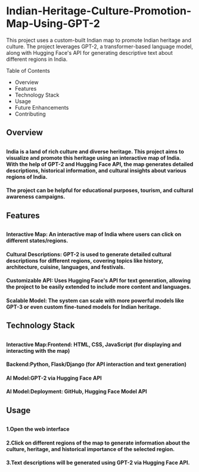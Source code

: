 # Indian-Heritage-Culture-Promotion-Map-Using-GPT-2
This project uses a custom-built Indian map to promote Indian heritage and culture. The project leverages GPT-2, a transformer-based language model, along with Hugging Face's API for generating descriptive text about different regions in India.

Table of Contents
  - Overview
  - Features
  - Technology Stack
  - Usage
  - Future Enhancements
  - Contributing

<h2>Overview<h2/>

<h4>India is a land of rich culture and diverse heritage. This project aims to visualize and promote this heritage using an interactive map of India. With the help of GPT-2 and Hugging Face API, the map generates detailed descriptions, historical information, and cultural insights about various regions of India.<h4/>

<h4>The project can be helpful for educational purposes, tourism, and cultural awareness campaigns.<h4/>

<h2><b>Features</b><h2/>

<p><h4>Interactive Map: An interactive map of India where users can click on different states/regions.<h4/><p/>
<p><h4>Cultural Descriptions: GPT-2 is used to generate detailed cultural descriptions for different regions, covering topics like history, architecture, cuisine, languages, and festivals.<h4/><p/>
<p><h4>Customizable API: Uses Hugging Face's API for text generation, allowing the project to be easily extended to include more content and languages.</h4></p>
<p><h4>Scalable Model: The system can scale with more powerful models like GPT-3 or even custom fine-tuned models for Indian heritage.</h4></p>

<h2><b>Technology Stack</b><h2/>

<p><h4>Interactive Map:Frontend: HTML, CSS, JavaScript (for displaying and interacting with the map)<h4/><p/>
<p><h4>Backend:Python, Flask/Django (for API interaction and text generation)<h4/><p/>
<p><h4>AI Model:GPT-2 via Hugging Face API</h4></p>
<p><h4>AI Model:Deployment: GitHub, Hugging Face Model API</h4></p>

<h2><b>Usage</b><h2/>

<p><h4>1.Open the web interface<h4/><p/>
<p><h4>2.Click on different regions of the map to generate information about the culture, heritage, and historical importance of the selected region.<h4/><p/>
<p><h4>3.Text descriptions will be generated using GPT-2 via Hugging Face API.</h4></p>

